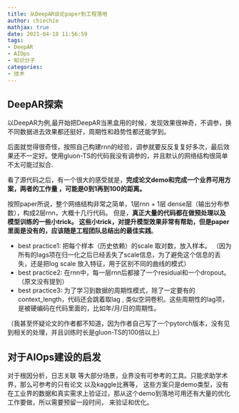 ```yaml
---
title: 从DeepAR谈论paper到工程落地
author: chiechie
mathjax: true
date: 2021-04-18 11:56:59
tags:
- DeepAR
- AIOps
- 知识分子
categories:
- 技术
---
```


## DeepAR探索

以DeepAR为例,最开始把DeepAR当黑盒用的时候，发现效果很神奇，不调参，换不同数据进去效果都还挺好，周期性和趋势性都还能学到。

后面就觉得很奇怪，按照自己构建rnn的经验，调参就要反反复复好多次，最后效果还不一定好。使用gluon-TS的代码我没有调参的，并且默认的网络结构很简单 不太可能过拟合.

看了源代码之后，有一个很大的感受就是，**完成论文demo和完成一个业界可用方案，两者的工作量 ，可能是0到1再到100的距离。**

按照paper所说，整个网络结构非常之简单，1层rnn + 1层 dense层（输出分布参数），构成2层rnn，大概十几行代码。 但是，**真正大量的代码都在做预处理以及 模型训练的一些小trick。 这些小trick，对提升模型效果非常有帮助，但是paper里面是没有的，应该随是工程团队总结出的最佳实践**。

- best practice1: 把每个样本（历史依赖）的scale 取对数，放入样本。 （因为所有的lags项在归一化之后已经丢失了scale信息，为了避免这个信息的丢失，还是把log scale 放入特征，用于区别不同的曲线的模式）
- best practice2: 在rnn中，每一层rnn后都接了一个residual和一个dropout。（原文没有提到）
- best practice3: 为了学习到数据的周期性模式，除了一定要有的context_length，代码还会跳着取lag , 类似空洞卷积。这些周期性的lag项，是被硬编码在代码里面的，比如年/月/日的周期性。

（我甚至怀疑论文的作者都不知道，因为作者自己写了一个pytorch版本，没有见到相关的处理，并且训练时长是gluon-TS的100倍以上）


## 对于AIOps建设的启发
对于根因分析，日志关联 等大部分场景，业界没有可参考的工具。只能求助学术界，那么可参考的只有论文 以及kaggle比赛等， 这些方案只是demo类型，没有在工业界的数据和真实需求上验证过，那从这个demo到落地可用还有大量的优化工作要做，所以需要预留一段时间， 来验证和优化。

